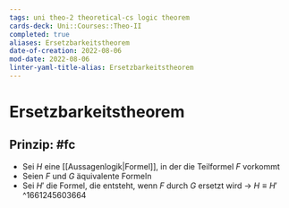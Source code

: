 ```yaml
---
tags: uni theo-2 theoretical-cs logic theorem 
cards-deck: Uni::Courses::Theo-II
completed: true
aliases: Ersetzbarkeitstheorem
date-of-creation: 2022-08-06
mod-date: 2022-08-06
linter-yaml-title-alias: Ersetzbarkeitstheorem
---
```


# Ersetzbarkeitstheorem

## Prinzip: #fc
- Sei $H$ eine [[Aussagenlogik|Formel]], in der die Teilformel $F$ vorkommt
- Seien $F$ und $G$ äquivalente Formeln
- Sei $H'$ die Formel, die entsteht, wenn $F$ durch $G$ ersetzt wird
	→ $H \equiv H'$
^1661245603664
